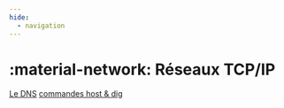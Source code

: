 ```yaml
---
hide:
  - navigation
---
```


# :material-network: Réseaux TCP/IP

[Le DNS](reseaux/guide_dns.md)
[commandes host & dig ](commandes_host_dig.md)
